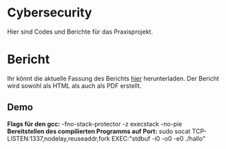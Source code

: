 # Cybersecurity 
Hier sind Codes und Berichte für das Praxisprojekt.

# Bericht 
Ihr könnt die aktuelle Fassung des Berichts [hier](https://nightly.link/JohnMeyerhoff/CyberSecurity/workflows/SE/master/BufferOverflow.zip?h=0bf3f9dee2a48daabe0682f68db2557200bb8d83) herunterladen. Der Bericht wird sowohl als HTML als auch als PDF erstellt.

## Demo
**Flags für den gcc:** -fno-stack-protector -z execstack -no-pie  
**Bereitstellen des compilierten Programms auf Port:** sudo socat TCP-LISTEN:1337,nodelay,reuseaddr,fork EXEC:"stdbuf -i0 -o0 -e0 ./hallo"
